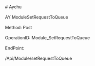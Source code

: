 <br>#     Ayehu</br>
<br>AY ModuleSetRequestToQueue</br>
<br>Method: Post</br>
<br>OperationID: Module_SetRequestToQueue</br>
<br>EndPoint:</br>
<br>/Api/Module/setRequestToQueue</br>
